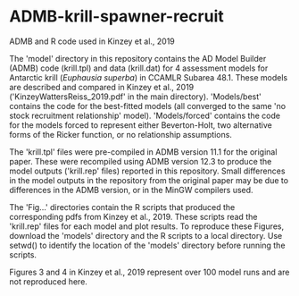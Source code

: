# ADMB-krill-spawner-recruit
ADMB and R code used in Kinzey et al., 2019

The 'model' directory in this repository contains the AD Model Builder (ADMB) code (krill.tpl) and data (krill.dat) for 4 assessment models for Antarctic krill (_Euphausia superba_) in CCAMLR Subarea 48.1. These models are described and compared in Kinzey et al., 2019 ('KinzeyWattersReiss_2019.pdf' in the main directory). 'Models/best' contains the code for the best-fitted models (all converged to the same 'no stock recruitment relationship' model). 'Models/forced' contains the code for the models forced to represent either Beverton-Holt, two alternative forms of the Ricker function, or no relationship assumptions.

The 'krill.tpl' files were pre-compiled in ADMB version 11.1 for the original paper. These were recompiled using ADMB version 12.3 to produce the model outputs ('krill.rep' files) reported in this repository.  Small differences in the model outputs in the repository from the original paper may be due to differences in the ADMB version, or in the MinGW compilers used.

The 'Fig...' directories contain the R scripts that produced the corresponding pdfs from Kinzey et al., 2019. These scripts read the 'krill.rep' files for each model and plot results. To reproduce these Figures, download the 'models' directory and the R scripts to a local directory. Use setwd() to identify the location of the 'models' directory before running the scripts.

Figures 3 and 4 in Kinzey et al., 2019 represent over 100 model runs and are not reproduced here.
